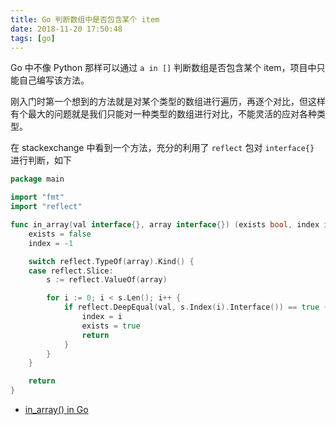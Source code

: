 ```yaml
---
title: Go 判断数组中是否包含某个 item
date: 2018-11-20 17:50:48
tags: [go]
---
```


Go 中不像 Python 那样可以通过 `a in []` 判断数组是否包含某个 item，项目中只能自己编写该方法。
<!-- more --><!-- toc -->
刚入门时第一个想到的方法就是对某个类型的数组进行遍历，再逐个对比，但这样有个最大的问题就是我们只能对一种类型的数组进行对比，不能灵活的应对各种类型。

在 stackexchange 中看到一个方法，充分的利用了 `reflect` 包对 `interface{}` 进行判断，如下

```go
package main

import "fmt"
import "reflect"

func in_array(val interface{}, array interface{}) (exists bool, index int) {
    exists = false
    index = -1

    switch reflect.TypeOf(array).Kind() {
    case reflect.Slice:
        s := reflect.ValueOf(array)

        for i := 0; i < s.Len(); i++ {
            if reflect.DeepEqual(val, s.Index(i).Interface()) == true {
                index = i
                exists = true
                return
            }
        }
    }

    return
}
```

- [in_array() in Go](https://codereview.stackexchange.com/questions/60074/in-array-in-go)
